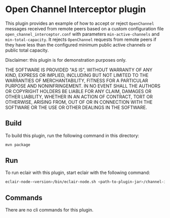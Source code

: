 # Open Channel Interceptor plugin

This plugin provides an example of how to accept or reject `OpenChannel` messages received from remote peers based on a custom configuration file `open_channel_interceptor.conf` with parameters `min-active-channels` and `min-total-capacity`. It rejects `OpenChannel` requests from remote peers if they have less than the configured minimum public active channels or public total capacity.

Disclaimer: this plugin is for demonstration purposes only.

THE SOFTWARE IS PROVIDED "AS IS", WITHOUT WARRANTY OF ANY KIND, EXPRESS OR IMPLIED, INCLUDING BUT NOT LIMITED TO THE WARRANTIES OF MERCHANTABILITY, FITNESS FOR A PARTICULAR PURPOSE AND NONINFRINGEMENT. IN NO EVENT SHALL THE AUTHORS OR COPYRIGHT HOLDERS BE LIABLE FOR ANY CLAIM, DAMAGES OR OTHER LIABILITY, WHETHER IN AN ACTION OF CONTRACT, TORT OR OTHERWISE, ARISING FROM, OUT OF OR IN CONNECTION WITH THE SOFTWARE OR THE USE OR OTHER DEALINGS IN THE SOFTWARE.

## Build

To build this plugin, run the following command in this directory:

```sh
mvn package
```

## Run

To run eclair with this plugin, start eclair with the following command:

```sh
eclair-node-<version>/bin/eclair-node.sh <path-to-plugin-jar>/channel-interceptor-plugin-<version>.jar
```

## Commands

There are no cli commands for this plugin.

